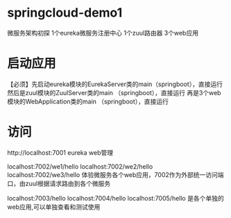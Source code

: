 # springcloud-demo1
微服务架构初探
1个eureka微服务注册中心
1个zuul路由器
3个web应用

# 启动应用
【必须】先启动eureka模块的EurekaServer类的main（springboot），直接运行
然后是zuul模块的ZuulServer类的main （springboot），直接运行
再是3个web模块的WebApplication类的main （springboot），直接运行

# 访问
http://localhost:7001  eureka web管理

localhost:7002/we1/hello 
localhost:7002/we2/hello 
localhost:7002/we3/hello   体验微服务各个web应用，7002作为外部统一访问端口，由zuul根据请求路由到各个微服务

localhost:7003/hello 
localhost:7004/hello 
localhost:7005/hello 
是各个单独的web应用,可以单独查看和测试使用
